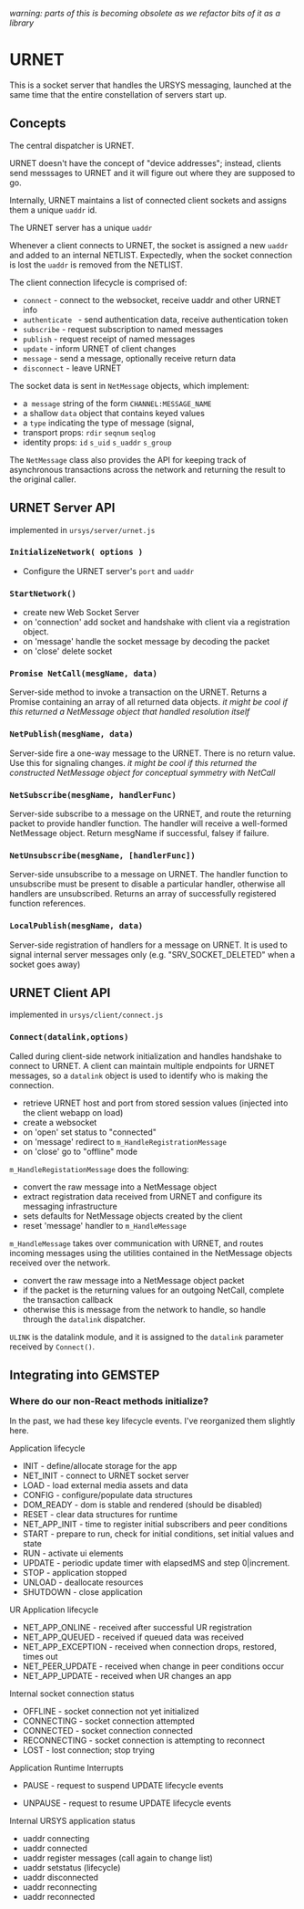 *warning: parts of this is becoming obsolete as we refactor bits of it as a library*

# URNET

This is a socket server that handles the URSYS messaging, launched at the same time that the entire constellation of servers start up. 

## Concepts

The central dispatcher is URNET. 

URNET doesn't have the concept of "device addresses"; instead, clients send messsages to URNET and it will figure out where they are supposed to go. 

Internally, URNET maintains a list of connected client sockets and assigns them a unique `uaddr` id. 

The URNET server has a unique `uaddr` 

Whenever a client connects to URNET, the socket is assigned a new `uaddr` and added to an internal NETLIST. Expectedly, when the socket connection is lost the `uaddr` is removed from the NETLIST.

The client connection lifecycle is comprised of:

* `connect` - connect to the websocket, receive uaddr and other URNET info
* `authenticate ` - send authentication data, receive authentication token
* `subscribe` - request subscription to named messages
* `publish` - request receipt of named messages
* `update` - inform URNET of client changes
* `message` - send a message, optionally receive return data
* `disconnect` - leave URNET

The socket data is sent in `NetMessage` objects, which implement:

* a` message` string of the form `CHANNEL:MESSAGE_NAME`
* a shallow `data` object that contains keyed values
* a `type` indicating the type of message (signal, 
* transport props: `rdir` `seqnum` `seqlog`
* identity props: `id` `s_uid` `s_uaddr` `s_group`

The `NetMessage` class also provides the API for keeping track of asynchronous transactions across the network and returning the result to the original caller. 

## URNET Server API

implemented in `ursys/server/urnet.js`

### `InitializeNetwork( options )`

* Configure the URNET server's  `port` and `uaddr` 

### `StartNetwork()`

* create new Web Socket Server
* on 'connection' add socket and handshake with client via a registration object.
* on 'message' handle the socket message by decoding the packet
* on 'close' delete socket

### `Promise NetCall(mesgName, data)`

Server-side method to invoke a transaction on the URNET. Returns a Promise containing an array of all returned data objects. *it might be cool if this returned a NetMessage object that handled resolution itself*

### `NetPublish(mesgName, data)`

Server-side fire a one-way message to the URNET. There is no return value. Use this for signaling changes. *it might be cool if this returned the constructed NetMessage object for conceptual symmetry with NetCall*

### `NetSubscribe(mesgName, handlerFunc)`

Server-side subscribe to a message on the URNET, and route the returning packet to provide handler function. The handler will receive a well-formed NetMessage object. Return mesgName if successful, falsey if failure.

### `NetUnsubscribe(mesgName, [handlerFunc])`

Server-side unsubscribe to a message on URNET. The handler function to unsubscribe must be present to disable a particular handler, otherwise all handlers are unsubscribed. Returns an array of successfully registered function references.

### `LocalPublish(mesgName, data)`

Server-side registration of handlers for a message on URNET. It is used to signal internal server messages only (e.g. "SRV_SOCKET_DELETED" when a socket goes away)





## URNET Client API

implemented in `ursys/client/connect.js`

### `Connect(datalink,options)`

Called during client-side network initialization and handles handshake to connect to URNET. A client can maintain multiple endpoints for URNET messages, so a `datalink` object is used to identify who is making the connection. 

* retrieve URNET host and port from stored session values (injected into the client webapp on load)
* create a websocket
* on 'open' set status to "connected"
* on 'message' redirect to `m_HandleRegistrationMessage`
* on 'close' go to "offline" mode

 `m_HandleRegistationMessage` does the following:

* convert the raw message into a NetMessage object
* extract registration data received from URNET and configure its messaging infrastructure
* sets defaults for NetMessage objects created by the client
* reset 'message' handler to `m_HandleMessage`

`m_HandleMessage` takes over communication with URNET, and routes incoming messages using the utilities contained in the NetMessage objects received over the network.

* convert the raw message into a NetMessage object packet
* if the packet is the returning values for an outgoing NetCall, complete the transaction callback
* otherwise this is message from the network to handle, so handle through the `datalink` dispatcher.

`ULINK` is the datalink module, and it is assigned to the `datalink` parameter received by `Connect()`.  

## Integrating into GEMSTEP

### Where do our non-React methods initialize?

In the past, we had these key lifecycle events. I've reorganized them slightly here.

Application lifecycle

* INIT - define/allocate storage for the app 
* NET_INIT - connect to URNET socket server
* LOAD - load external media assets and data
* CONFIG - configure/populate data structures
* DOM_READY - dom is stable and rendered (should be disabled)
* RESET - clear data structures for runtime
* NET_APP_INIT - time to register initial subscribers and peer conditions
* START - prepare to run, check for initial conditions, set initial values and state
* RUN - activate ui elements
* UPDATE - periodic update timer with elapsedMS and step 0|increment.
* STOP - application stopped
* UNLOAD - deallocate resources
* SHUTDOWN - close application

UR Application lifecycle

* NET_APP_ONLINE - received after successful UR registration
* NET_APP_QUEUED - received if queued data was received
* NET_APP_EXCEPTION - received when connection drops, restored, times out
* NET_PEER_UPDATE - received when change in peer conditions occur
* NET_APP_UPDATE - received when UR changes an app 

Internal socket connection status

* OFFLINE - socket connection not yet initialized
* CONNECTING - socket connection attempted
* CONNECTED - socket connection connected
* RECONNECTING - socket connection is attempting to reconnect
* LOST - lost connection; stop trying

Application Runtime Interrupts

* PAUSE - request to suspend UPDATE lifecycle events

* UNPAUSE - request to resume UPDATE lifecycle events

  

Internal URSYS application status

* uaddr connecting
* uaddr connected
* uaddr register messages (call again to change list)
* uaddr setstatus (lifecycle)
* uaddr disconnected
* uaddr reconnecting
* uaddr reconnected



